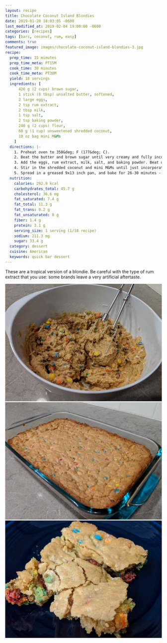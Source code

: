 ```yaml
---
layout: recipe
title: Chocolate Coconut Island Blondies
date: 2019-01-20 18:03:05 -0600
last_modified_at: 2019-02-04 19:00:00 -0600
categories: [recipes]
tags: [bars, coconut, rum, easy]
comments: true
featured_image: images/chocolate-coconut-island-blondies-3.jpg
recipe:
  prep_time: 15 minutes
  prep_time_meta: PT15M
  cook_time: 30 minutes
  cook_time_meta: PT30M
  yield: 18 servings
  ingredients: [
      426 g (2 cups) brown sugar,
      1 stick (8 tbsp) unsalted butter, softened,
      2 large eggs,
      2 tsp rum extract,
      2 tbsp milk,
      1 tsp salt,
      2 tsp baking powder,
      240 g (2 cups) flour,
      60 g (1 cup) unsweetened shredded coconut,
      10 oz bag mini M&Ms
    ]
  directions: |-
    1. Preheat oven to 350&deg; F (177&deg; C).
    2. Beat the butter and brown sugar until very creamy and fully incorporated.
    3. Add the eggs, rum extract, milk, salt, and baking powder. Beat until fully incorporated.
    4. Stir in the shredded coconut and mini M&Ms until just incorporated. Do not over-mix.
    5. Spread in a greased 9x13 inch pan, and bake for 26-30 minutes - or until your desired firmness. Let cool completely before cutting.
  nutrition:
    calories: 292.9 kcal
    carbohydrates_total: 45.7 g
    cholesterol: 36.6 mg
    fat_saturated: 7.4 g
    fat_total: 11.3 g
    fat_trans: 0.2 g
    fat_unsaturated: 0 g
    fiber: 1.4 g
    protein: 3.1 g
    serving_size: 1 serving (1/18 recipe)
    sodium: 211.3 mg
    sugar: 33.4 g
  category: dessert
  cuisine: American
  keywords: quick bar dessert
---
```

These are a tropical version of a blondie. Be careful with the type of rum extract that you use: some brands leave a very artificial aftertaste.

![Mixed blondie dough in bowl](/images/chocolate-coconut-island-blondies-1.jpg)
![Cookied blondie bars](/images/chocolate-coconut-island-blondies-2.jpg)
![An individual blondie bar](/images/chocolate-coconut-island-blondies-3.jpg)
